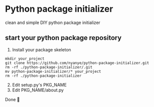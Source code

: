 # Python package initializer
clean and simple DIY python package initializer

## start your python package repository

1. Install your package skeleton

```
mkdir your_project
git clone https://github.com/nyanye/python-package-initializer.git
rm -rf ./python-package-initializer/.git
mv python-package-initializer/* your_project
rm -rf ./python-package-initializer
```

2. Edit setup.py's PKG_NAME
3. Edit PKG_NAME/about.py

Done 🤣
